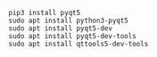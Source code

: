     pip3 install pyqt5  
    sudo apt install python3-pyqt5
    sudo apt install pyqt5-dev
    sudo apt install pyqt5-dev-tools
    sudo apt install qttools5-dev-tools
